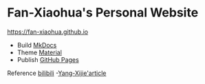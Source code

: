 # Fan-Xiaohua's Personal Website

<https://fan-xiaohua.github.io>

- Build [MkDocs](https://www.mkdocs.org) 
- Theme [Material](https://github.com/squidfunk/mkdocs-material)
- Publish [GitHub Pages](https://pages.github.com) 

Reference [bilibili](https://www.bilibili.com/video/BV1hL4y1w72r?spm_id_from=333.999.0.0&vd_source=49a4081641a4fe9d08e652215ca6e7c6)    -[Yang-Xijie'article](https://yang-xijie.github.io/BLOG/Markdown/mkdocs-site/)
